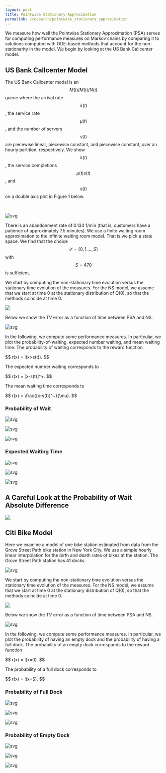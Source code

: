```yaml
---
layout: post
title: Pointwise Stationary Approximation
permalink: /research/pointwise_stationary_approximation
---
```



We measure how well the Pointwise Stationary Approximation (PSA) serves for computing performance measures on Markov chains by comparing it to solutions computed with ODE-based methods that account for the non-stationarity in the model. We begin by looking at the US Bank Callcenter model. 

## US Bank Callcenter Model


The US Bank Callcenter model is an $$M(t)/M(t)/N(t)$$ queue where the arrival rate $$\lambda(t)$$, the service rate $$\mu(t)$$, and the number of servers $$s(t)$$ are piecewise linear, piecewise constant, and piecewise constant, over an hourly partition, respectively. We show $$\lambda(t)$$, the service completions $$\mu(t)s(t)$$, and $$s(t)$$ on a double axis plot in Figure 1 below.

&nbsp;

![svg](/files/research/Markov-Julia/Notebooks/Pointwise_Stationary_Approximation/figures/US_Bank_Call_Center/US_Bank_model.svg)
&nbsp;

There is an abandonment rate of 0.134 1/min (that is, customers have a patience of approximately 7.5 minutes). We use a finite waiting room approximation to the infinite waiting room model. That is we pick a state space. We find that the choice $$\mathcal{S}=\{0,1....,S\}$$ with $$S=470$$ is sufficient.



We start by computing the non-stationary time evolution versus the stationary time evolution of the measures. For the NS model, we assume that we start at time 0 at the stationary distribution of Q(0), so that the methods coincide at time 0. 


<img src="/files/research/Markov-Julia/Notebooks/Pointwise_Stationary_Approximation/figures/US_Bank_Call_Center/measures.gif" />

Below we show the TV error as a function of time between PSA and NS.

![svg](/files/research/Markov-Julia/Notebooks/Pointwise_Stationary_Approximation/figures/US_Bank_Call_Center/TV_error.svg)

In the following, we compute some performance measures. In particular, we plot the probability-of-waiting, expected number waiting, and mean waiting time. The probability of waiting corresponds to the reward function

<p>
$$
r(x) = I(x>s(t)).
$$
</p>

The expected number waiting corresponds to
<p>
$$
r(x) = [x-s(t)]^+.
$$
</p>

The mean waiting time corresponds to

<p>
$$
r(x) = \frac{[x-s(t)]^+}{\mu}.
$$
</p>


### Probability of Wait
![svg](/files/research/Markov-Julia/Notebooks/Pointwise_Stationary_Approximation/figures/US_Bank_Call_Center/prob_wait_values.svg)

![svg](/files/research/Markov-Julia/Notebooks/Pointwise_Stationary_Approximation/figures/US_Bank_Call_Center/prob_wait_abs_err.svg)

![svg](/files/research/Markov-Julia/Notebooks/Pointwise_Stationary_Approximation/figures/US_Bank_Call_Center/prob_wait_rel_err.svg)

### Expected Waiting Time

![svg](/files/research/Markov-Julia/Notebooks/Pointwise_Stationary_Approximation/figures/US_Bank_Call_Center/exp_wait_values.svg)

![svg](/files/research/Markov-Julia/Notebooks/Pointwise_Stationary_Approximation/figures/US_Bank_Call_Center/exp_wait_abs_err.svg)

![svg](/files/research/Markov-Julia/Notebooks/Pointwise_Stationary_Approximation/figures/US_Bank_Call_Center/exp_wait_rel_err.svg)



## A Careful Look at the Probability of Wait Absolute Difference 

<img src="/files/research/Markov-Julia/Notebooks/Pointwise_Stationary_Approximation/figures/US_Bank_Call_Center/abs_diff.gif" />




<!-- 
# Fast Rise Time

We now investigate the discrepancy of PSA and NS when $$\lambda(t)$$ increases the fastest for varying choices of constant $$s(t)=s$$. From the US Callcenter data, we see that during the period of fastest increase, $$\lambda(t)$$ ranges from approximately $$~50/6 = 8.3$$ to $$100$$ from time $$t=420$$ to $$t=600$$. (This can be confirmed in Figure 1 above.) In other words, in the span of three hours, $$\lambda(t)$$ increases by about 90. 

Here we consider only the ramp up period going from $$\lambda=10$$ to $$\lambda =100$$ in 180 minutes. We keep $$\mu=1/3$$ and keep the number of servers stationary so that $$\rho_{\max} = \rho(180)$$ varies in $$\{.8,.9,1.1\}$$. 







![svg](/files/research/Markov-Julia/Notebooks/Pointwise_Stationary_Approximation/fast_rise_segment.svg)



### $$\rho=0.8$$ 

![svg](/files/research/Markov-Julia/Notebooks/Pointwise_Stationary_Approximation/fast_rise_prob_values_.8.svg)
![svg](/files/research/Markov-Julia/Notebooks/Pointwise_Stationary_Approximation/fast_rise_prob_rel_error_.8.svg)


![svg](/files/research/Markov-Julia/Notebooks/Pointwise_Stationary_Approximation/fast_rise_exp_wait_values_.8.svg)
![svg](/files/research/Markov-Julia/Notebooks/Pointwise_Stationary_Approximation/fast_rise_exp_wait_rel_error_.8.svg)


### $$\rho=0.99$$ 
![svg](/files/research/Markov-Julia/Notebooks/Pointwise_Stationary_Approximation/fast_rise_prob_values_.99.svg)
![svg](/files/research/Markov-Julia/Notebooks/Pointwise_Stationary_Approximation/fast_rise_prob_rel_error_.99.svg)


![svg](/files/research/Markov-Julia/Notebooks/Pointwise_Stationary_Approximation/fast_rise_exp_wait_values_.99.svg)
![svg](/files/research/Markov-Julia/Notebooks/Pointwise_Stationary_Approximation/fast_rise_exp_wait_rel_error_.99.svg)




### $$\rho=1.1$$ 
![svg](/files/research/Markov-Julia/Notebooks/Pointwise_Stationary_Approximation/fast_rise_prob_values_1.1.svg)
![svg](/files/research/Markov-Julia/Notebooks/Pointwise_Stationary_Approximation/fast_rise_prob_rel_error_1.1.svg)


![svg](/files/research/Markov-Julia/Notebooks/Pointwise_Stationary_Approximation/fast_rise_exp_wait_values_1.1.svg)
![svg](/files/research/Markov-Julia/Notebooks/Pointwise_Stationary_Approximation/fast_rise_exp_wait_rel_error_1.1.svg)

 -->

##  Citi Bike Model

Here we examine a model of one bike station estimated from data from the Grove Street Path bike station in New York City. We use a simple hourly linear interpolation for the birth and death rates of bikes at the station. The Grove Street Path station has 41 docks. 

![svg](/files/research/Markov-Julia/Notebooks/Pointwise_Stationary_Approximation/figures/citi_bike/citi_bike_model.svg)



We start by computing the non-stationary time evolution versus the stationary time evolution of the measures. For the NS model, we assume that we start at time 0 at the stationary distribution of Q(0), so that the methods coincide at time 0. 


<img src="/files/research/Markov-Julia/Notebooks/Pointwise_Stationary_Approximation/figures/citi_bike/citi_bike/measures.gif" />

Below we show the TV error as a function of time between PSA and NS.

![svg](/files/research/Markov-Julia/Notebooks/Pointwise_Stationary_Approximation/figures/citi_bike/citi_bike/TV_error.svg)

In the following, we compute some performance measures. In particular, we plot the probability of having an empty dock and the probability of having a full dock. The probability of an empty dock corresponds to the reward function

<p>
$$
r(x) = I(x=0).
$$
</p>

The probability of a full dock corresponds to
<p>
$$
r(x) = I(x=S).
$$
</p>


### Probability of Full Dock
![svg](/files/research/Markov-Julia/Notebooks/Pointwise_Stationary_Approximation/figures/citi_bike/prob_full_dock_values.svg)

![svg](/files/research/Markov-Julia/Notebooks/Pointwise_Stationary_Approximation/figures/citi_bike/prob_full_dock_abs_err.svg)

![svg](/files/research/Markov-Julia/Notebooks/Pointwise_Stationary_Approximation/figures/citi_bike/prob_full_dock_rel_err.svg)

### Probability of Empty Dock

![svg](/files/research/Markov-Julia/Notebooks/Pointwise_Stationary_Approximation/figures/citi_bike/prob_empty_dock_values.svg)

![svg](/files/research/Markov-Julia/Notebooks/Pointwise_Stationary_Approximation/figures/citi_bike/prob_empty_dock_abs_err.svg)

![svg](/files/research/Markov-Julia/Notebooks/Pointwise_Stationary_Approximation/figures/citi_bike/prob_empty_dock_rel_err.svg)


